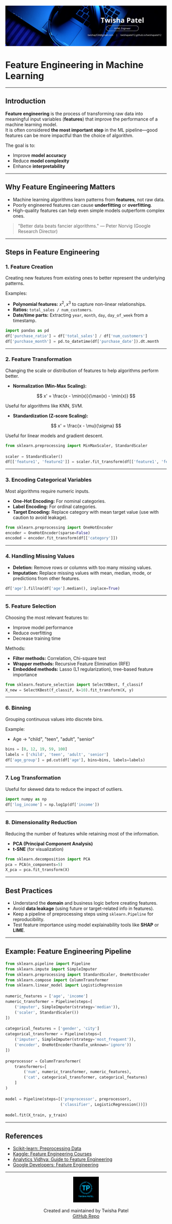 ![Banner](https://github.com/twishapatel12/AI-ML-Journal/blob/main/assets/aiml-banner.png)

# Feature Engineering in Machine Learning

---

## Introduction

**Feature engineering** is the process of transforming raw data into meaningful input variables (**features**) that improve the performance of a machine learning model.  
It is often considered **the most important step** in the ML pipeline—good features can be more impactful than the choice of algorithm.

The goal is to:
- Improve **model accuracy**
- Reduce **model complexity**
- Enhance **interpretability**

---

## Why Feature Engineering Matters

- Machine learning algorithms learn patterns from **features**, not raw data.
- Poorly engineered features can cause **underfitting** or **overfitting**.
- High-quality features can help even simple models outperform complex ones.

> "Better data beats fancier algorithms." — Peter Norvig (Google Research Director)

---

## Steps in Feature Engineering

### 1. **Feature Creation**
Creating new features from existing ones to better represent the underlying patterns.

Examples:
- **Polynomial features:** $x^2, x^3$ to capture non-linear relationships.
- **Ratios:** `total_sales / num_customers`.
- **Date/time parts:** Extracting `year`, `month`, `day`, `day_of_week` from a timestamp.

```python
import pandas as pd
df['purchase_ratio'] = df['total_sales'] / df['num_customers']
df['purchase_month'] = pd.to_datetime(df['purchase_date']).dt.month
````

---

### 2. **Feature Transformation**

Changing the scale or distribution of features to help algorithms perform better.

* **Normalization (Min-Max Scaling):**

$$
x' = \frac{x - \min(x)}{\max(x) - \min(x)}
$$

  Useful for algorithms like KNN, SVM.

* **Standardization (Z-score Scaling):**

$$
x' = \frac{x - \mu}{\sigma}
$$

  Useful for linear models and gradient descent.

```python
from sklearn.preprocessing import MinMaxScaler, StandardScaler

scaler = StandardScaler()
df[['feature1', 'feature2']] = scaler.fit_transform(df[['feature1', 'feature2']])
```

---

### 3. **Encoding Categorical Variables**

Most algorithms require numeric inputs.

* **One-Hot Encoding:** For nominal categories.
* **Label Encoding:** For ordinal categories.
* **Target Encoding:** Replace category with mean target value (use with caution to avoid leakage).

```python
from sklearn.preprocessing import OneHotEncoder
encoder = OneHotEncoder(sparse=False)
encoded = encoder.fit_transform(df[['category']])
```

---

### 4. **Handling Missing Values**

* **Deletion:** Remove rows or columns with too many missing values.
* **Imputation:** Replace missing values with mean, median, mode, or predictions from other features.

```python
df['age'].fillna(df['age'].median(), inplace=True)
```

---

### 5. **Feature Selection**

Choosing the most relevant features to:

* Improve model performance
* Reduce overfitting
* Decrease training time

Methods:

* **Filter methods:** Correlation, Chi-square test
* **Wrapper methods:** Recursive Feature Elimination (RFE)
* **Embedded methods:** Lasso (L1 regularization), tree-based feature importance

```python
from sklearn.feature_selection import SelectKBest, f_classif
X_new = SelectKBest(f_classif, k=10).fit_transform(X, y)
```

---

### 6. **Binning**

Grouping continuous values into discrete bins.

Example:

* Age → "child", "teen", "adult", "senior"

```python
bins = [0, 12, 19, 59, 100]
labels = ['child', 'teen', 'adult', 'senior']
df['age_group'] = pd.cut(df['age'], bins=bins, labels=labels)
```

---

### 7. **Log Transformation**

Useful for skewed data to reduce the impact of outliers.

```python
import numpy as np
df['log_income'] = np.log1p(df['income'])
```

---

### 8. **Dimensionality Reduction**

Reducing the number of features while retaining most of the information.

* **PCA (Principal Component Analysis)**
* **t-SNE** (for visualization)

```python
from sklearn.decomposition import PCA
pca = PCA(n_components=5)
X_pca = pca.fit_transform(X)
```

---

## Best Practices

* Understand the **domain** and business logic before creating features.
* Avoid **data leakage** (using future or target-related info in features).
* Keep a pipeline of preprocessing steps using `sklearn.Pipeline` for reproducibility.
* Test feature importance using model explainability tools like **SHAP** or **LIME**.

---

## Example: Feature Engineering Pipeline

```python
from sklearn.pipeline import Pipeline
from sklearn.impute import SimpleImputer
from sklearn.preprocessing import StandardScaler, OneHotEncoder
from sklearn.compose import ColumnTransformer
from sklearn.linear_model import LogisticRegression

numeric_features = ['age', 'income']
numeric_transformer = Pipeline(steps=[
    ('imputer', SimpleImputer(strategy='median')),
    ('scaler', StandardScaler())
])

categorical_features = ['gender', 'city']
categorical_transformer = Pipeline(steps=[
    ('imputer', SimpleImputer(strategy='most_frequent')),
    ('encoder', OneHotEncoder(handle_unknown='ignore'))
])

preprocessor = ColumnTransformer(
    transformers=[
        ('num', numeric_transformer, numeric_features),
        ('cat', categorical_transformer, categorical_features)
    ]
)

model = Pipeline(steps=[('preprocessor', preprocessor),
                        ('classifier', LogisticRegression())])

model.fit(X_train, y_train)
```

---

## References

* [Scikit-learn: Preprocessing Data](https://scikit-learn.org/stable/modules/preprocessing.html)
* [Kaggle: Feature Engineering Courses](https://www.kaggle.com/learn/feature-engineering)
* [Analytics Vidhya: Guide to Feature Engineering](https://www.analyticsvidhya.com/blog/2020/10/feature-engineering-in-machine-learning/)
* [Google Developers: Feature Engineering](https://developers.google.com/machine-learning/data-prep/construct/transform)

---

<p align="center">
  <img src="https://github.com/twishapatel12/AI-ML-Journal/blob/main/assets/twisha-patel-logo.png" alt="Twisha Patel Logo" width="80"/>
</p>
<p align="center">
  Created and maintained by Twisha Patel  
  <br>
  <a href="https://github.com/twishapatel12/AI-ML-Journal">GitHub Repo</a>
</p>